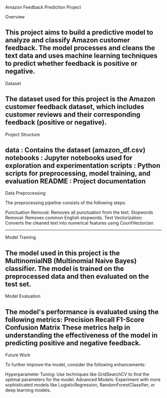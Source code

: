 Amazon Feedback Prediction Project

Overview

This project aims to build a predictive model to analyze and classify Amazon customer feedback. The model processes and cleans the text data and uses machine learning techniques to predict whether feedback is positive or negative.
--------------------------------
Dataset

The dataset used for this project is the Amazon customer feedback dataset, which includes customer reviews and their corresponding feedback (positive or negative).
--------------------------------
Project Structure

data : Contains the dataset (amazon_df.csv)
notebooks  : Jupyter notebooks used for exploration and experimentation
scripts   : Python scripts for preprocessing, model training, and evaluation
README   : Project documentation
--------------------------------
Data Preprocessing

The preprocessing pipeline consists of the following steps:

Punctuation Removal:  Removes all punctuation from the text.
Stopwords Removal:  Removes common English stopwords.
Text Vectorization:    Converts the cleaned text into numerical features using 				               CountVectorizer.

--------------------------------
Model Training

The model used in this project is the MultinomialNB (Multinomial Naive Bayes) classifier. The model is trained on the preprocessed data and then evaluated on the test set.
--------------------------------
Model Evaluation

The model's performance is evaluated using the following metrics:
Precision
Recall
F1-Score
Confusion Matrix
These metrics help in understanding the effectiveness of the model in predicting positive and negative feedback.
--------------------------------


Future Work

To further improve the model, consider the following enhancements:

Hyperparameter Tuning: Use techniques like GridSearchCV to find the optimal parameters for the model.
Advanced Models: Experiment with more sophisticated models like LogisticRegression, RandomForestClassifier, or deep learning models.




